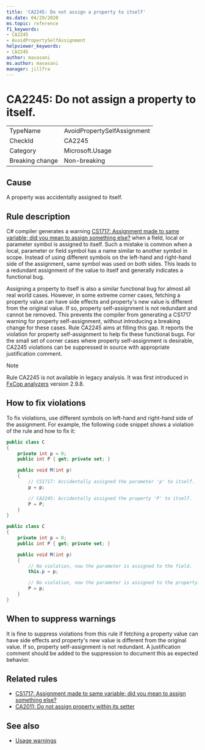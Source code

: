 ```yaml
---
title: 'CA2245: Do not assign a property to itself'
ms.date: 04/29/2020
ms.topic: reference
f1_keywords:
- CA2245
- AvoidPropertySelfAssignment
helpviewer_keywords:
- CA2245
author: mavasani
ms.author: mavasani
manager: jillfra
---
```

# CA2245: Do not assign a property to itself.

|||
|-|-|
|TypeName|AvoidPropertySelfAssignment|
|CheckId|CA2245|
|Category|Microsoft.Usage|
|Breaking change|Non-breaking|

## Cause

A property was accidentally assigned to itself.

## Rule description

C# compiler generates a warning [CS1717: Assignment made to same variable; did you mean to assign something else?](/dotnet/csharp/misc/cs1717) when a field, local or parameter symbol is assigned to itself. Such a mistake is common when a local, parameter or field symbol has a name similar to another symbol in scope. Instead of using different symbols on the left-hand and right-hand side of the assignment, same symbol was used on both sides. This leads to a redundant assignment of the value to itself and generally indicates a functional bug.

Assigning a property to itself is also a similar functional bug for almost all real world cases. However, in some extreme corner cases, fetching a property value can have side effects and property's new value is different from the original value. If so, property self-assignment is not redundant and cannot be removed. This prevents the compiler from generating a CS1717 warning for property self-assignment, without introducing a breaking change for these cases. Rule CA2245 aims at filling this gap. It reports the violation for property self-assignment to help fix these functional bugs. For the small set of corner cases where property self-assignment is desirable, CA2245 violations can be suppressed in source with appropriate justification comment.

> [!NOTE]
> Rule CA2245 is not available in legacy analysis. It was first introduced in [FxCop analyzers](https://www.nuget.org/packages/Microsoft.CodeAnalysis.FxCopAnalyzers) version 2.9.8.

## How to fix violations

To fix violations, use different symbols on left-hand and right-hand side of the assignment. For example, the following code snippet shows a violation of the rule and how to fix it:

```csharp
public class C
{
    private int p = 0;
    public int P { get; private set; }

    public void M(int p)
    {
        // CS1717: Accidentally assigned the parameter 'p' to itself.
        p = p;

        // CA2245: Accidentally assigned the property 'P' to itself.
        P = P;
    }
}
```

```csharp
public class C
{
    private int p = 0;
    public int P { get; private set; }

    public void M(int p)
    {
        // No violation, now the parameter is assigned to the field.
        this.p = p;

        // No violation, now the parameter is assigned to the property.
        P = p;
    }
}
```

## When to suppress warnings

It is fine to suppress violations from this rule if fetching a property value can have side effects and property's new value is different from the original value. If so, property self-assignment is not redundant. A justification comment should be added to the suppression to document this as expected behavior.

## Related rules

- [CS1717: Assignment made to same variable; did you mean to assign something else?](/dotnet/csharp/misc/cs1717)
- [CA2011: Do not assign property within its setter](ca2211.md)

## See also

- [Usage warnings](usage-warnings.md)
